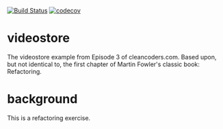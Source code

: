 [![Build Status](https://travis-ci.com/alphafoobar/videostore.svg?branch=master)](https://travis-ci.com/alphafoobar/videostore) [![codecov](https://codecov.io/gh/alphafoobar/videostore/branch/master/graph/badge.svg)](https://codecov.io/gh/alphafoobar/videostore)

videostore
==========

The videostore example from Episode 3 of cleancoders.com.
Based upon, but not identical to, the first chapter of Martin Fowler's classic book: Refactoring.

# background
This is a refactoring exercise.